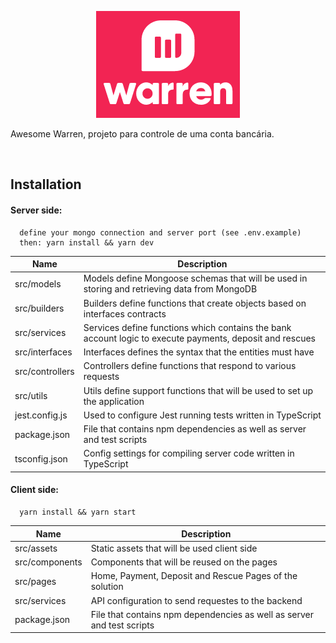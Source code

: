 <p align="center">
  <img src="images/logo.png" />
  
  Awesome Warren, projeto para controle de uma conta bancária. 
</p>
<br/>

## Installation

#### Server side:

```
  define your mongo connection and server port (see .env.example)
  then: yarn install && yarn dev
```

| Name            | Description                                                                                              |
| --------------- | -------------------------------------------------------------------------------------------------------- |
| src/models      | Models define Mongoose schemas that will be used in storing and retrieving data from MongoDB             |
| src/builders    | Builders define functions that create objects based on interfaces contracts                              |
| src/services    | Services define functions which contains the bank account logic to execute payments, deposit and rescues |
| src/interfaces  | Interfaces defines the syntax that the entities must have                                                |
| src/controllers | Controllers define functions that respond to various requests                                            |
| src/utils       | Utils define support functions that will be used to set up the application                               |
| jest.config.js  | Used to configure Jest running tests written in TypeScript                                               |
| package.json    | File that contains npm dependencies as well as server and test scripts                                   |
| tsconfig.json   | Config settings for compiling server code written in TypeScript                                          |

#### Client side:

```
  yarn install && yarn start
```

| Name           | Description                                                            |
| -------------- | ---------------------------------------------------------------------- |
| src/assets     | Static assets that will be used client side                            |
| src/components | Components that will be reused on the pages                            |
| src/pages      | Home, Payment, Deposit and Rescue Pages of the solution                |
| src/services   | API configuration to send requestes to the backend                     |
| package.json   | File that contains npm dependencies as well as server and test scripts |
